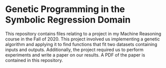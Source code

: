 # Genetic Programming in the Symbolic Regression Domain

This repository contains files relating to a project in my Machine Reasoning course in the Fall of 2020. This project involved us implementing a genetic algorithm and applying it to find functions that fit two datasets containing inputs and outputs. Additionally, the project required us to perform experiments and write a paper on our results. A PDF of the paper is contained in this repository.
